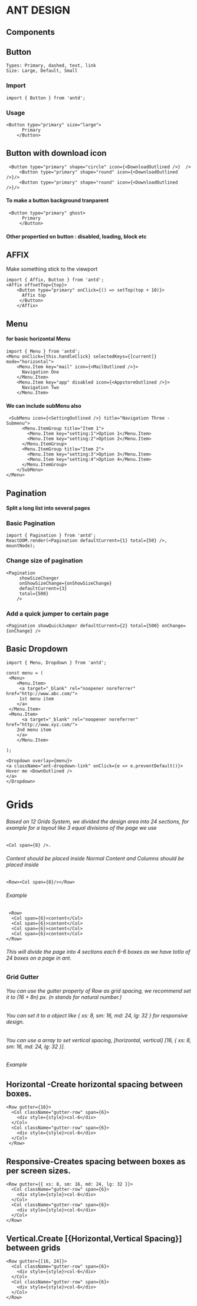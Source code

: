 
# ANT DESIGN

## Components

## Button
	Types: Primary, dashed, text, link
	Size: Large, Default, Small
### Import
	import { Button } from 'antd';
### Usage
	<Button type="primary" size="large">
          Primary
        </Button>
	
## Button with download icon
	 <Button type="primary" shape="circle" icon={<DownloadOutlined />}  />
         <Button type="primary" shape="round" icon={<DownloadOutlined />}/>
         <Button type="primary" shape="round" icon={<DownloadOutlined />}/>
	 
#### To make a button background tranparent
	 <Button type="primary" ghost>
    	  Primary
    	 </Button>
#### Other propertied on button : disabled, loading, block etc

## AFFIX
  Make something stick to the viewport
  
 	import { Affix, Button } from 'antd';
	<Affix offsetTop={top}>
        <Button type="primary" onClick={() => setTop(top + 10)}>
          Affix top
         </Button>
     	</Affix>
	
## Menu
#### for basic horizontal Menu
	import { Menu } from 'antd';
	<Menu onClick={this.handleClick} selectedKeys={[current]} mode="horizontal">
        <Menu.Item key="mail" icon={<MailOutlined />}>
          Navigation One
        </Menu.Item>
        <Menu.Item key="app" disabled icon={<AppstoreOutlined />}>
          Navigation Two
        </Menu.Item>
	
#### We can include subMenu also
	 <SubMenu icon={<SettingOutlined />} title="Navigation Three - Submenu">
          <Menu.ItemGroup title="Item 1">
            <Menu.Item key="setting:1">Option 1</Menu.Item>
            <Menu.Item key="setting:2">Option 2</Menu.Item>
          </Menu.ItemGroup>
          <Menu.ItemGroup title="Item 2">
            <Menu.Item key="setting:3">Option 3</Menu.Item>
            <Menu.Item key="setting:4">Option 4</Menu.Item>
          </Menu.ItemGroup>
        </SubMenu>
	</Menu>
	
## Pagination
#### Split a long list into several pages

### Basic Pagination
	import { Pagination } from 'antd';
	ReactDOM.render(<Pagination defaultCurrent={1} total={50} />, mountNode);
### Change size of pagination
	<Pagination
     	 showSizeChanger
     	 onShowSizeChange={onShowSizeChange}
     	 defaultCurrent={3}
     	 total={500}
    	/>
	
### Add a quick jumper to certain page
	<Pagination showQuickJumper defaultCurrent={2} total={500} onChange={onChange} />

## Basic Dropdown
	import { Menu, Dropdown } from 'antd';

	const menu = (
 	 <Menu>
    	<Menu.Item>
         <a target="_blank" rel="noopener noreferrer" href="http://www.abc.com/">
         1st menu item
        </a>
   	 </Menu.Item>
   	 <Menu.Item>
    	  <a target="_blank" rel="noopener noreferrer" href="http://www.xyz.com/">
        2nd menu item
        </a>
      	</Menu.Item>
    	
	);
	
	<Dropdown overlay={menu}>
	<a className="ant-dropdown-link" onClick={e => e.preventDefault()}>
	Hover me <DownOutlined />
	</a>
	</Dropdown>

#
# Grids
###### Based on 12 Grids System, we divided the design area into 24 sections, for example for a layout like 3 equal divisions of the page we use
	<Col span={8} />.
###### Content should be placed inside <Col>Normal Content</Col> and Columns should be placed inside 
	<Row><Col span={8}/></Row>
###### Example
     <Row>
      <Col span={6}>content</Col>
      <Col span={6}>content</Col>
      <Col span={6}>content</Col>
      <Col span={6}>content</Col>
    </Row>
###### This will divide the page into 4 sections each 6-6 boxes as we have totla of 24 boxes on a page in ant.

### Grid Gutter
###### You can use the gutter property of Row as grid spacing, we recommend set it to (16 + 8n) px. (n stands for natural number.)
###### You can set it to a object like { xs: 8, sm: 16, md: 24, lg: 32 } for responsive design.
###### You can use a array to set vertical spacing, [horizontal, vertical] [16, { xs: 8, sm: 16, md: 24, lg: 32 }].
###### Example
 
## Horizontal -Create horizontal spacing between boxes.
    <Row gutter={16}>
      <Col className="gutter-row" span={6}>
        <div style={style}>col-6</div>
      </Col>
      <Col className="gutter-row" span={6}>
        <div style={style}>col-6</div>
      </Col>
     </Row>
## Responsive-Creates spacing between boxes as per screen sizes.
    <Row gutter={{ xs: 8, sm: 16, md: 24, lg: 32 }}>
      <Col className="gutter-row" span={6}>
        <div style={style}>col-6</div>
      </Col>
      <Col className="gutter-row" span={6}>
        <div style={style}>col-6</div>
      </Col>
    </Row>
## Vertical.Create [{Horizontal,Vertical Spacing}] between grids
    <Row gutter={[16, 24]}>
      <Col className="gutter-row" span={6}>
        <div style={style}>col-6</div>
      </Col>
      <Col className="gutter-row" span={6}>
        <div style={style}>col-6</div>
      </Col>
    </Row>

	

         
	


